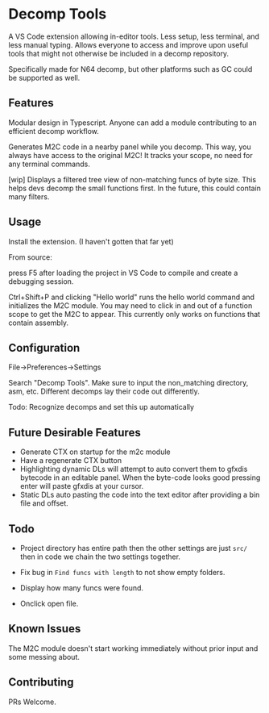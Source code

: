 # Decomp Tools

A VS Code extension allowing in-editor tools. Less setup, less terminal, and less manual typing.
Allows everyone to access and improve upon useful tools that might not otherwise be included in a decomp repository.

Specifically made for N64 decomp, but other platforms such as GC could be supported as well.

## Features

Modular design in Typescript. Anyone can add a module contributing to an efficient decomp workflow.

Generates M2C code in a nearby panel while you decomp. This way, you always have access to the original M2C! It tracks your scope, no need for any terminal commands.

[wip]
Displays a filtered tree view of non-matching funcs of byte size. This helps devs decomp the small functions first. In the future, this could contain many filters.

## Usage
Install the extension. (I haven't gotten that far yet)

From source:  

press F5 after loading the project in VS Code to compile and create a debugging session.

Ctrl+Shift+P and clicking "Hello world" runs the hello world command and initializes the M2C module. You may need to click in and out of a function scope to get the M2C to appear. This currently only works on functions that contain assembly.

## Configuration
File->Preferences->Settings

Search "Decomp Tools". Make sure to input the non_matching directory, asm, etc.
Different decomps lay their code out differently.

Todo: Recognize decomps and set this up automatically

## Future Desirable Features

* Generate CTX on startup for the m2c module
* Have a regenerate CTX button
* Highlighting dynamic DLs will attempt to auto convert them to gfxdis bytecode in an editable panel. When the byte-code looks good pressing enter will paste gfxdis at your cursor.
* Static DLs auto pasting the code into the text editor after providing a bin file and offset.

## Todo
* Project directory has entire path then the other settings are just `src/` then in code we chain the two settings together.

* Fix bug in `Find funcs with length` to not show empty folders.
* Display how many funcs were found.
* Onclick open file.

## Known Issues

The M2C module doesn't start working immediately without prior input and some messing about.

## Contributing

PRs Welcome.
